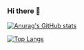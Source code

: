 ### Hi there 👋

[![Anurag's GitHub stats](https://github-readme-stats.vercel.app/api?username=mawni&count_private=true&theme=react&show_icons=true&hide=issues,stars)](https://github.com/anuraghazra/github-readme-stats)

[![Top Langs](https://github-readme-stats.vercel.app/api/top-langs/?username=mawni&langs_count=8&layout=compact&theme=react)](https://github.com/anuraghazra/github-readme-stats)

<!--
**mawni/mawni** is a ✨ _special_ ✨ repository because its `README.md` (this file) appears on your GitHub profile.

Here are some ideas to get you started:

- 🔭 I’m currently working on ...
- 🌱 I’m currently learning ...
- 👯 I’m looking to collaborate on ...
- 🤔 I’m looking for help with ...
- 💬 Ask me about ...
- 📫 How to reach me: ...
- 😄 Pronouns: ...
- ⚡ Fun fact: ...
-->
